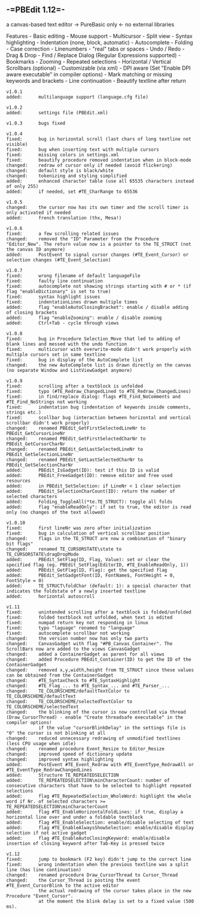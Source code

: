 -=PBEdit 1.12=-
---------------------------------------------------------------------
a canvas-based text editor -> PureBasic only <- no external libraries

Features
    - Basic editing
    - Mouse support
    - Multicursor
    - Split view
    - Syntax highlighting
    - Indentation (none, block, automatic)
    - Autocomplete
    - Folding
    - Case correction
    - Linenumbers
    - "real" tabs or spaces
    - Undo / Redo
    - Drag & Drop
    - Find / Replace Dialog (Regular Expressions supported)
    - Bookmarks
    - Zooming
    - Repeated selections
    - Horizontal / Vertical Scrollbars (optional)
    - Customizable (via xml)
    - DPI aware (Set "Enable DPI aware executable" in compiler options)
    - Mark matching or missing keywords and brackets
    - Line continuation
    - Beautify textline after return

    v1.0.1
    added:		multilanguage support (language.cfg file)

    v1.0.2
    added:		settings file (PBEdit.xml)

    v1.0.3 		bugs fixed

    v1.0.4
    fixed:		bug in horizontal scroll (last chars of long textline not visible)
    fixed:		bug when inserting text with multiple cursors
    fixed:		missing colors in settings.xml
    fixed:		beautify procedure removed indentation when in block-mode
    changed:	redraw of cursor only if needed (avoid flickering)
    changed:	default style is black/white
    changed:	tokenizing and styling simplified
    added:		enhanced character table (use all 65535 characters instead of only 255)
    added:		if needed, set #TE_CharRange to 65536

    v1.0.5
    changed:	the cursor now has its own timer and the scroll timer is only activated if needed
    added:		french translation (thx, Mesa!)

    v1.0.6
    fixed:		a few scrolling related issues
    changed:	removed the "ID" Parameter from the Procedure "Editor_New". The return value now is a pointer to the TE_STRUCT (not the canvas ID anymore)
    added:		PostEvent to signal cursor changes (#TE_Event_Cursor) or selection changes (#TE_Event_Selection)				

    v1.0.7
    fixed:		wrong filename of default languageFile
    fixed:		faulty line continuation
    fixed:		autocomplete not showing strings starting with # or * (if flag "enableDictionary" is set to true)
    fixed:		syntax highlight issues
    fixed:		indentationLines drawn multiple times
    added:		flag "enableAutoClosingBracket": enable / disable adding of closing brackets
    added:		flag "enableZooming": enable / disable zooming
    added:		Ctrl+Tab - cycle through views

    v1.0.8
    fixed:		bug in Procedure Selection_Move that led to adding of blank lines and messed with the undo function
    fixed:		multicursor with overwrite-mode didn't work properly with multiple cursors set in same textline
    fixed:		bug in display of the AutoComplete list
    changed:	the new AutoComplete list is drawn directly on the canvas (no separate Window and ListViewGadget anymore)

    v1.0.9
    fixed:		scrolling after a textblock is unfolded
    fixed:		typo (#TE_Redraw_ChangedLined to #TE_Redraw_ChangedLines)
    fixed:		in find/replace dialog: flags #TE_Find_NoComments and #TE_Find_NoStrings not working
    fixed:		indentation bug (indentation of keywords inside comments, strings etc.)
    fixed:		scollbar bug (interaction between horizontal and vertical scrollbar didn't work properly)
    changed:	renamed PBEdit_GetFirstSelectedLineNr to PBEdit_GetCursorLineNr
    changed:	renamed PBEdit_GetFirstSelectedCharNr to PBEdit_GetCursorCharNr
    changed:	renamed PBEdit_GetLastSelectedLineNr to PBEdit_GetSelectionLineNr
    changed:	renamed PBEdit_GetLastSelectedCharNr to PBEdit_GetSelectionCharNr
    added:		PBEdit_IsGadget(ID): test if this ID is valid
    added:		PBEdit_FreeGadget(ID): remove editor and free used resources
    added:		in PBEdit_SetSelection: if LineNr < 1 clear selection
    added:		PBEdit_SelectionCharCount(ID): return the number of selected characters
    added:		Folding_ToggleAll(*te.TE_STRUCT): toggle all folds
    added:		flag "enableReadOnly": if set to true, the editor is read only (no changes of the text allowed)
    			
    v1.0.10
    fixed:		first lineNr was zero after initialization
    fixed:		bug in calculation of vertical scrollbar position
    changed:	flags in the TE_STRUCT are now a combination of "binary bit flags"
    changed:	renamed TE_CURSORSTATE\state to TE_CURSORSTATE\dragDropMode
    added:		PBEdit_SetFlag(ID, Flag, Value): set or clear the specified flag (eg. PBEdit_SetFlag(EditorID, #TE_EnableReadOnly, 1))
    added:		PBEdit_GetFlag(ID, Flag): get the specified flag
    added:		PBEdit_SetGadgetFont(ID, FontName$, FontHeight = 0, FontStyle = 0)
    added:		TE_STRUCT\foldChar (default: 1): a special character that indicates the foldstate of a newly inserted textline
    added:		horizontal autoscroll

    v1.11
    fixed:		unintended scrolling after a textblock is folded/unfolded
    fixed:		folded textblock not unfolded, when text is edited
    fixed:		numpad return key not responding in linux
    fixed:		typo "laguage" renamed to "language"
    fixed:		autocomplete scrollbar not working
    changed:	the version number now has only two parts
    changed:	CanvasGadget with flag "#PB_Canvas_Container". The ScrollBars now are added to the views CanvasGadget
    changed:	added a ContainerGadget as parent for all views
    changed:	added Procedure PBEdit_Container(ID) to get the ID of the ContainerGadget
    changed:	removed x,y,width,height from TE_STRUCT since these values can be obtained from the ContainerGadget
    changed:	#TE_SyntaxCheck to #TE_SyntaxHighlight
    changed:	#TE_Flag_... to #TE_Syntax_... and #TE_Parser_...
    changed:	TE_COLORSCHEME/defaultTextColor to TE_COLORSCHEME/defaultText
    changed:	TE_COLORSCHEME/selectedTextColor to TE_COLORSCHEME/selectedText
    changed:	the blinking of the cursor is now controlled via thread (Draw_CursorThread) - enable "Create threadsafe executable" in the compiler options!
    			if the value "cursorBlinkDelay" in the settings file is "0" the cursor is not blinking at all
    changed:	reduced unnecessary redrawing of unmodified textlines (less CPU usage when idle)
    changed:	renamed procedure Event_Resize to Editor_Resize
    changed:	improved speed of dictionary update
    changed:	improved syntax highlighting
    added:		PostEvent #TE_Event_Redraw with #TE_EventType_RedrawAll or #TE_EventType_RedrawChangedLines
    added:		Structure TE_REPEATEDSELECTION
    added:		TE_REPEATEDSELECTION\minCharacterCount: number of consecutive characters that have to be selected to highlight repeated selections
    added:		flag #TE_RepeatedSelection_WholeWord: highlight the whole word if Nr. of selected characters >= TE_REPEATEDSELECTION\minCharacterCount
    added:		flag #TE_EnableHorizontalFoldLines: if true, display a horizontal line over and under a foldable textblock
    added:		flag #TE_EnableSelection: enable/disable selecting of text
    added:		flag #TE_EnableAlwaysShowSelection: enable/disable display selection if not active gadget
    added:		flag #TE_EnableAutoClosingKeyword: enable/disable insertion of closing keyword after Tab-Key is pressed twice

    v1.12
    fixed:		jump to bookmark (F2 key) didn't jump to the correct line
    fixed:		wrong indentation when the previous textline was a split line (has line continuation)
    changed:	renamed procedure Draw_CursorThread to Cursor_Thread
    changed:	the Cursor_Thread is posting the event #TE_Event_CursorBlink to the active editor
    			the actual redrawing of the cursor takes place in the new Procedure "Event_Cursor".
    			at the moment the blink delay is set to a fixed value (500 ms).
